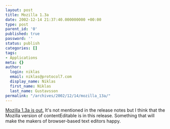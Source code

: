 ```yaml
---
layout: post
title: Mozilla 1.3a
date: 2002-12-14 21:37:40.000000000 +00:00
type: post
parent_id: '0'
published: true
password: ''
status: publish
categories: []
tags:
- Applications
meta: {}
author:
  login: niklas
  email: niklas@protocol7.com
  display_name: Niklas
  first_name: Niklas
  last_name: Gustavsson
permalink: "/archives/2002/12/14/mozilla_13a/"
---
```

[Mozilla 1.3a is out.](http://www.mozilla.org/releases/mozilla1.3a/#new) It's not mentioned in the release notes but I think that the Mozilla version of contentEditable is in this release. Something that will make the makers of browser-based text editors happy.

